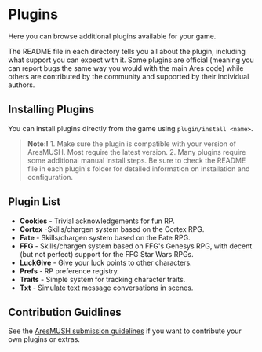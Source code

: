 # Plugins

Here you can browse additional plugins available for your game. 

The README file in each directory tells you all about the plugin, including what support you can expect with it.  Some plugins are official (meaning you can report bugs the same way you would with the main Ares code) while others are contributed by the community and supported by their individual authors.

## Installing Plugins

You can install plugins directly from the game using `plugin/install <name>`.
  
> **Note:!** 1. Make sure the plugin is compatible with your version of AresMUSH.  Most require the latest version.
> 2. Many plugins require some additional manual install steps.  Be sure to check the README file in each plugin's folder for detailed information on installation and configuration.

## Plugin List

* **Cookies** - Trivial acknowledgements for fun RP.
* **Cortex** -Skills/chargen system based on the Cortex RPG.
* **Fate** - Skills/chargen system based on the Fate RPG.
* **FFG** - Skills/chargen system based on FFG's Genesys RPG, with decent (but not perfect) support for the FFG Star Wars RPGs.
* **LuckGive** - Give your luck points to other characters.
* **Prefs** - RP preference registry.
* **Traits** - Simple system for tracking character traits.
* **Txt** - Simulate text message conversations in scenes.

## Contribution Guidlines

See the [AresMUSH submission guidelines](https://aresmush.com/tutorials/code/extra-contribs/) if you want to contribute your own plugins or extras.

